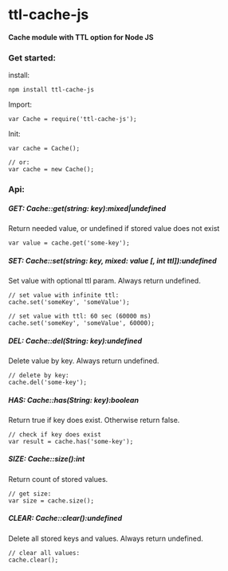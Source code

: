 # ttl-cache-js
#### Cache module with TTL option for Node JS


### Get started:

install:

    npm install ttl-cache-js

Import:

    var Cache = require('ttl-cache-js');
    
Init:
    
    var cache = Cache();
    
    // or:
    var cache = new Cache();
    
    
### Api:

##### GET: Cache::get(string: key):mixed|undefined
Return needed value, or undefined if stored value does not exist
    
    var value = cache.get('some-key');
    
##### SET: Cache::set(string: key, mixed: value [, int ttl]):undefined
Set value with optional ttl param. Always return undefined.
    
    // set value with infinite ttl:
    cache.set('someKey', 'someValue'); 
       
    // set value with ttl: 60 sec (60000 ms)
    cache.set('someKey', 'someValue', 60000); 

##### DEL: Cache::del(String: key):undefined    
Delete value by key. Always return undefined.
    
    // delete by key:
    cache.del('some-key');
    
##### HAS: Cache::has(String: key):boolean
Return true if key does exist. Otherwise return false.
    
    // check if key does exist
    var result = cache.has('some-key');
    
##### SIZE: Cache::size():int
Return count of stored values.

    // get size:
    var size = cache.size();
    
##### CLEAR: Cache::clear():undefined
Delete all stored keys and values. Always return undefined.

    // clear all values: 
    cache.clear();